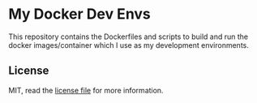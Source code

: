 # My Docker Dev Envs

This repository contains the Dockerfiles and scripts to build and run the docker images/container which I use as my development environments.


## License

MIT, read the [license file](LICENSE) for more information.
